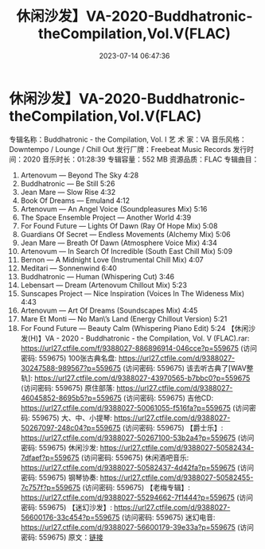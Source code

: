 ﻿---
title: 休闲沙发】VA-2020-Buddhatronic-theCompilation,Vol.V(FLAC)
date: 2023-07-14 06:47:36
categories: 古典音乐、新世纪、纯音雅乐
tags: 纯音雅乐
---
# 休闲沙发】VA-2020-Buddhatronic-theCompilation,Vol.V(FLAC)

专辑名称：Buddhatronic - the Compilation, Vol.
I
艺 术 家：VA
音乐风格：Downtempo / Lounge / Chill Out
发行厂牌：Freebeat Music Records
发行时间：2020
音乐时长：01:28:39
专辑容量：552 MB
资源品质：FLAC
专辑曲目：
01. Artenovum — Beyond The Sky 4:28
02. Buddhatronic — Be Still 5:26
03. Jean Mare — Slow Rise 4:32
04. Book Of Dreams — Emuland 4:12
05. Artenovum — An Angel Voice (Soundpleasures Mix) 5:16
06. The Space Ensemble Project — Another World 4:39
07. For Found Future — Lights Of Dawn (Ray Of Hope Mix) 5:08
08. Guardians Of Secret — Endless Movements (Alchemy Mix)
5:06
09. Jean Mare — Breath Of Dawn (Atmosphere Voice Mix) 4:34
10. Artenovum — In Search Of Incredible (South East Chill Mix)
5:09
11. Bernon — A Midnight Love (Instrumental Chill Mix) 4:07
12. Meditari — Sonnenwind 6:40
13. Buddhatronic — Human (Whispering Cut) 3:46
14. Lebensart — Dream (Artenovum Chillout Mix) 5:23
15. Sunscapes Project — Nice Inspiration (Voices In The Wideness
Mix) 4:43
16. Artenovum — Art Of Dreams (Soundscapes Mix) 4:45
17. Mare Et Monti — No Man\’s Land (Energy Chillout Version)
5:21
18. For Found Future — Beauty Calm (Whispering Piano Edit)
5:24
【休闲沙发(H)】VA - 2020 - Buddhatronic - the Compilation, Vol. V
(FLAC).rar: https://url27.ctfile.com/f/9388027-886896914-046cce?p=559675
(访问密码: 559675)
100张古典名盘: https://url27.ctfile.com/d/9388027-30247588-989567?p=559675
(访问密码: 559675)
该去听古典了[WAV整轨]: https://url27.ctfile.com/d/9388027-43970565-b7bbc0?p=559675
(访问密码: 559675)
原住部落: https://url27.ctfile.com/d/9388027-46045852-8695b5?p=559675
(访问密码: 559675)
吉他CD: https://url27.ctfile.com/d/9388027-50061055-f516fa?p=559675
(访问密码: 559675)
大、中、小提琴: https://url27.ctfile.com/d/9388027-50267097-248c04?p=559675
(访问密码: 559675)
【爵士乐】: https://url27.ctfile.com/d/9388027-50267100-53b2a4?p=559675
(访问密码: 559675)
休闲沙发: https://url27.ctfile.com/d/9388027-50582434-7dfaef?p=559675
(访问密码: 559675)
休闲酒吧音乐: https://url27.ctfile.com/d/9388027-50582437-4d42fa?p=559675
(访问密码: 559675)
钢琴协奏: https://url27.ctfile.com/d/9388027-50582455-7c757f?p=559675
(访问密码: 559675)
【老梅专辑】: https://url27.ctfile.com/d/9388027-55294662-7f1444?p=559675
(访问密码: 559675)
【迷幻沙发】: https://url27.ctfile.com/d/9388027-56600176-33c454?p=559675
(访问密码: 559675)
迷幻电音: https://url27.ctfile.com/d/9388027-56600179-39e33a?p=559675
(访问密码: 559675)
原文：[链接](https://blog.sina.com.cn/s/blog_1647c7e76010312ow.html)